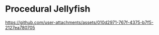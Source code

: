 # Procedural Jellyfish

https://github.com/user-attachments/assets/010d2971-767f-4375-b7f5-2127ea780705


